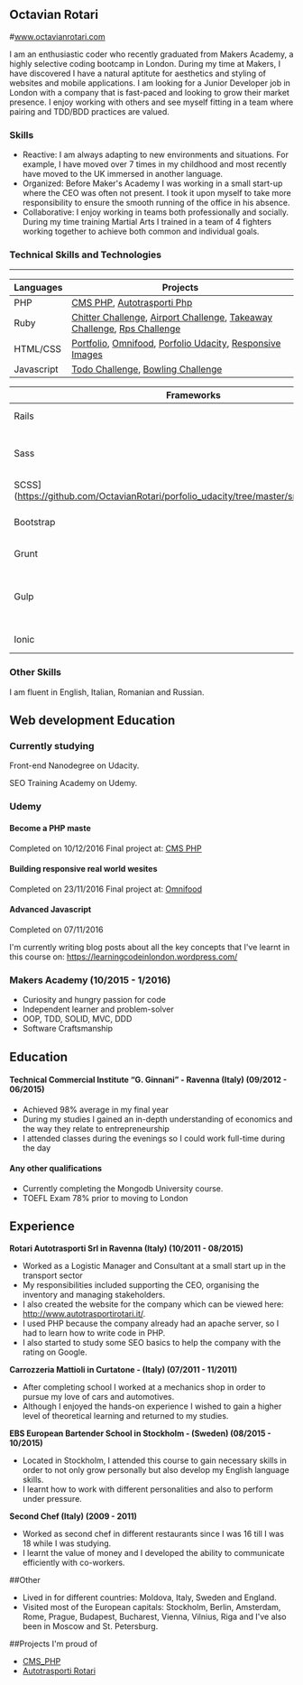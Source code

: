 ## Octavian Rotari

#www.octavianrotari.com

I am an enthusiastic coder who recently graduated from Makers Academy, a highly selective coding bootcamp in London. During my time at Makers, I have discovered I have a natural aptitute for aesthetics and styling of websites and mobile applications. I am looking for a Junior Developer job in London with a company that is fast-paced and looking to grow their market presence. I enjoy working with others and see myself fitting in a team where pairing and TDD/BDD practices are valued.

### Skills

 - Reactive: I am always adapting to new environments and situations. For example, I have moved over 7 times in my childhood and most recently have moved to the UK immersed in another language.
 - Organized: Before Maker's Academy I was working in a small start-up where the CEO was often not present. I took it upon myself to take more responsibility to ensure the smooth running of the office in his absence.
 - Collaborative: I enjoy working in teams both professionally and socially. During my time training Martial Arts I trained in a team of 4 fighters working together to achieve both common and individual goals.

### Technical Skills and Technologies
---------------------------------
|Languages|Projects|
|----------------|----------------|
|PHP|[CMS PHP](https://github.com/OctavianRotari/cms_php), [Autotrasporti Php](https://github.com/OctavianRotari/autotrasportiPhp)|
|Ruby|[Chitter Challenge](https://github.com/octavianrotari/chitter-challenge), [Airport Challenge](https://github.com/octavianrotari/airport_challenge), [Takeaway Challenge](https://github.com/OctavianRotari/takeaway-challenge), [Rps Challenge](https://github.com/OctavianRotari/rps-challenge)|
|HTML/CSS|[Portfolio](https://github.com/OctavianRotari/portfolio), [Omnifood](https://github.com/OctavianRotari/Omnifood), [Porfolio Udacity](https://github.com/OctavianRotari/porfolio_udacity), [Responsive Images](https://github.com/OctavianRotari/responsive_images)|
|Javascript| [Todo Challenge](https://github.com/OctavianRotari/todo_challenge), [Bowling Challenge](https://github.com/OctavianRotari/bowling-challenge)|

Frameworks|Projects|
|----------------|----------------|
|Rails|[Yelp Clone](https://github.com/OctavianRotari/yelp_clone), [Shouter](https://github.com/OctavianRotari/Shouter)|
|Sass|[Portfolio Sass](https://github.com/OctavianRotari/portfolio/tree/master/src/resources/scss), [Porfolio Udacity
SCSS](https://github.com/OctavianRotari/porfolio_udacity/tree/master/src/resources/scss)|
|Bootstrap|[Portfolio](https://github.com/OctavianRotari/portfolio), [Porfolio Udacity](https://github.com/OctavianRotari/porfolio_udacity)|
|Grunt|[Responsive Images](https://github.com/OctavianRotari/responsive_images/blob/master/Gruntfile.js)|
|Gulp|[Porfolio Gulp](https://github.com/OctavianRotari/portfolio/blob/master/gulpfile.js), [Porfolio Udacity Gulp](https://github.com/OctavianRotari/porfolio_udacity/blob/master/gulpfile.js)|
|Ionic|[Gym Buddy](https://github.com/OctavianRotari/GymBuddy)|

### Other Skills

I am fluent in English, Italian, Romanian and Russian.

## Web development Education

### Currently studying

Front-end Nanodegree on Udacity.

SEO Training Academy on Udemy.

### Udemy

#### Become a PHP maste

Completed on 10/12/2016
Final project at: [CMS PHP](https://github.com/OctavianRotari/cms_php)

#### Building responsive real world wesites

Completed on 23/11/2016
Final project at: [Omnifood](https://github.com/OctavianRotari/Omnifood)

#### Advanced Javascript

Completed on 07/11/2016

I'm currently writing blog posts about all the key concepts that I've learnt in this course on:
https://learningcodeinlondon.wordpress.com/

### Makers Academy (10/2015 - 1/2016)

- Curiosity and hungry passion for code
- Independent learner and problem-solver
- OOP, TDD, SOLID, MVC, DDD
- Software Craftsmanship

## Education

#### Technical Commercial Institute “G. Ginnani” - Ravenna (Italy) (09/2012 - 06/2015)

 - Achieved 98% average in my final year
 - During my studies I gained an in-depth understanding of economics and the way they relate to entrepreneurship
 - I attended classes during the evenings so I could work full-time during the day


#### Any other qualifications

 - Currently completing the Mongodb University course.
 - TOEFL Exam 78% prior to moving to London

## Experience

**Rotari Autotrasporti Srl in Ravenna (Italy) (10/2011 - 08/2015)**

- Worked as a Logistic Manager and Consultant at a small start up in the transport sector
- My responsibilities included supporting the CEO, organising the inventory and managing stakeholders.
- I also created the website for the company which can be viewed here: http://www.autotrasportirotari.it/.
- I used PHP because the company already had an apache server, so I had to learn how to write code in PHP.
- I also started to study some SEO basics to help the company with the rating on Google.

**Carrozzeria Mattioli in Curtatone - (Italy) (07/2011 - 11/2011)**

- After completing school I worked at a mechanics shop in order to pursue my love of cars and automotives.
- Although I enjoyed the hands-on experience I wished to gain a higher level of theoretical learning and returned to my studies.

**EBS European Bartender School in Stockholm - (Sweden) (08/2015 - 10/2015)**

- Located in Stockholm, I attended this course to gain necessary skills in order to not only grow personally but also develop my English language skills.
- I learnt how to work with different personalities and also to perform under pressure.

**Second Chef (Italy) (2009 - 2011)**
- Worked as second chef in different restaurants since I was 16 till I was 18 while I was studying.
- I learnt the value of money and I developed the ability to communicate efficiently with co-workers.

##Other

- Lived in for different countries: Moldova, Italy, Sweden and England.
- Visited most of the European capitals: Stockholm, Berlin, Amsterdam, Rome, Prague, Budapest, Bucharest, Vienna, Vilnius, Riga and I've also been in Moscow and St. Petersburg.

##Projects I'm proud of
- [CMS_PHP](https://github.com/OctavianRotari/cms_php)
- [Autotrasporti Rotari](https://github.com/OctavianRotari/autotrasportiPhp)
